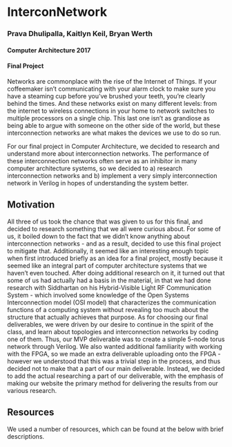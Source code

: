 # InterconNetwork
### Prava Dhulipalla, Kaitlyn Keil, Bryan Werth

#### Computer Architecture 2017
#### Final Project

Networks are commonplace with the rise of the Internet of Things. If your coffeemaker isn’t communicating with your alarm clock to make sure you have a steaming cup before you’ve brushed your teeth, you’re clearly behind the times. And these networks exist on many different levels: from the internet to wireless connections in your home to network switches to multiple processors on a single chip. This last one isn’t as grandiose as being able to argue with someone on the other side of the world, but these interconnection networks are what makes the devices we use to do so run.

For our final project in Computer Architecture, we decided to research and understand more about interconnection networks. The performance of these interconnection networks often serve as an inhibitor in many computer architecture systems, so we decided to a) research interconnection networks and b) implement a very simply interconnection network in Verilog in hopes of understanding the system better.

## Motivation
All three of us took the chance that was given to us for this final, and decided to research something that we all were curious about. For some of us, it boiled down to the fact that we didn’t know anything about interconnection networks - and as a result, decided to use this final project to mitigate that. Additionally, it seemed like an interesting enough topic when first introduced briefly as an idea for a final project, mostly because it seemed like an integral part of computer architecture systems that we haven’t even touched.
After doing additional research on it, it turned out that some of us had actually had a basis in the material, in that we had done research with Siddhartan on his Hybrid-Visible Light RF Communication System - which involved some knowledge of the Open Systems Interconnection model (OSI model) that characterizes the communication functions of a computing system without revealing too much about the structure that actually achieves that purpose.
As for choosing our final deliverables, we were driven by our desire to continue in the spirit of the class, and learn about topologies and interconnection networks by coding one of them. Thus, our MVP deliverable was to create a simple 5-node torus network through Verilog. We also wanted additional familiarity with working with the FPGA, so we made an extra deliverable uploading onto the FPGA - however we understood that this was a trivial step in the process, and thus decided not to make that a part of our main deliverable. Instead, we decided to add the actual researching a part of our deliverable, with the emphasis of making our website the primary method for delivering the results from our various research. 

## Resources

We used a number of resources, which can be found at the below with brief descriptions.
